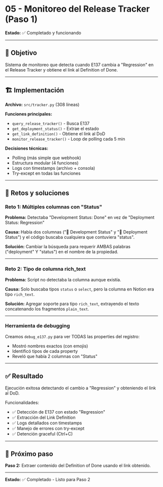 # 05 - Monitoreo del Release Tracker (Paso 1)

**Estado:** ✅ Completado y funcionando

---

## 🎯 Objetivo

Sistema de monitoreo que detecta cuando E137 cambia a "Regression" en el Release Tracker y obtiene el link al Definition of Done.

---

## 🏗️ Implementación

**Archivo:** `src/tracker.py` (308 líneas)

**Funciones principales:**
- `query_release_tracker()` - Busca E137
- `get_deployment_status()` - Extrae el estado
- `get_link_definition()` - Obtiene el link al DoD
- `monitor_release_tracker()` - Loop de polling cada 5 min

**Decisiones técnicas:**
- Polling (más simple que webhook)
- Estructura modular (4 funciones)
- Logs con timestamps (archivo + consola)
- Try-except en todas las funciones

---

## 🐛 Retos y soluciones

### Reto 1: Múltiples columnas con "Status"
**Problema:** Detectaba "Development Status: Done" en vez de "Deployment Status: Regression"

**Causa:** Había dos columnas ("🦭 Development Status" y "🦭 Deployment Status") y el código buscaba cualquiera que contuviera "status".

**Solución:** Cambiar la búsqueda para requerir AMBAS palabras ("deployment" Y "status") en el nombre de la propiedad.

---

### Reto 2: Tipo de columna rich_text
**Problema:** Script no detectaba la columna aunque existía.

**Causa:** Solo buscaba tipos `status` o `select`, pero la columna en Notion era tipo `rich_text`.

**Solución:** Agregar soporte para tipo `rich_text`, extrayendo el texto concatenando los fragmentos `plain_text`.

---

### Herramienta de debugging
Creamos `debug_e137.py` para ver TODAS las properties del registro:
- Mostró nombres exactos (con emojis)
- Identificó tipos de cada property
- Reveló que había 2 columnas con "Status"

---

## ✅ Resultado

Ejecución exitosa detectando el cambio a "Regression" y obteniendo el link al DoD.

Funcionalidades:
- ✅ Detección de E137 con estado "Regression"
- ✅ Extracción del Link Definition
- ✅ Logs detallados con timestamps
- ✅ Manejo de errores con try-except
- ✅ Detención graceful (Ctrl+C)

---

## 🔗 Próximo paso

**Paso 2:** Extraer contenido del Definition of Done usando el link obtenido.

---

**Estado:** ✅ Completado - Listo para Paso 2

